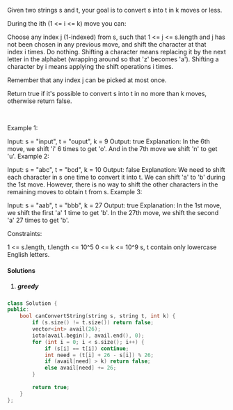 Given two strings s and t, your goal is to convert s into t in k moves or less.

During the ith (1 <= i <= k) move you can:

Choose any index j (1-indexed) from s, such that 1 <= j <= s.length and j has not been chosen in any previous move, and shift the character at that index i times.
Do nothing.
Shifting a character means replacing it by the next letter in the alphabet (wrapping around so that 'z' becomes 'a'). Shifting a character by i means applying the shift operations i times.

Remember that any index j can be picked at most once.

Return true if it's possible to convert s into t in no more than k moves, otherwise return false.

 

Example 1:

Input: s = "input", t = "ouput", k = 9
Output: true
Explanation: In the 6th move, we shift 'i' 6 times to get 'o'. And in the 7th move we shift 'n' to get 'u'.
Example 2:

Input: s = "abc", t = "bcd", k = 10
Output: false
Explanation: We need to shift each character in s one time to convert it into t. We can shift 'a' to 'b' during the 1st move. However, there is no way to shift the other characters in the remaining moves to obtain t from s.
Example 3:

Input: s = "aab", t = "bbb", k = 27
Output: true
Explanation: In the 1st move, we shift the first 'a' 1 time to get 'b'. In the 27th move, we shift the second 'a' 27 times to get 'b'.
 

Constraints:

1 <= s.length, t.length <= 10^5
0 <= k <= 10^9
s, t contain only lowercase English letters.

#### Solutions

1. ##### greedy


```cpp
class Solution {
public:
    bool canConvertString(string s, string t, int k) {
        if (s.size() != t.size()) return false;
        vector<int> avail(26);
        iota(avail.begin(), avail.end(), 0);
        for (int i = 0; i < s.size(); i++) {
            if (s[i] == t[i]) continue;
            int need = (t[i] + 26 - s[i]) % 26;
            if (avail[need] > k) return false;
            else avail[need] += 26;
        }
        
        return true;
    }
};
```